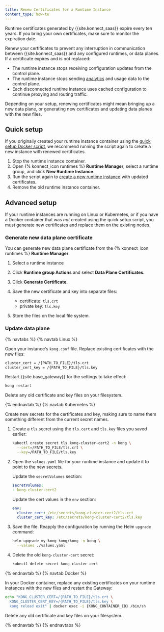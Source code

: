 ```yaml
---
title: Renew Certificates for a Runtime Instance
content_type: how-to
---
```


Runtime certificates generated by {{site.konnect_saas}} expire every ten
years. If you bring your own certificates, make sure to monitor the
expiration date.

Renew your certificates to prevent any interruption in communication between
{{site.konnect_saas}} and any configured runtimes, or data planes. If a
certificate expires and is not replaced:
* The runtime instance stops receiving configuration updates from
the control plane.
* The runtime instance stops sending [analytics](/konnect/analytics) and usage data
to the control plane.
* Each disconnected runtime instance uses cached configuration to continue
proxying and routing traffic.

Depending on your setup, renewing certificates might mean bringing up a new data
plane, or generating new certificates and updating data planes with the new
files.

## Quick setup

If you originally created your runtime instance container using the
[quick setup Docker script](/konnect/runtime-manager/runtime-instances/gateway-runtime-docker/#quick-setup),
we recommend running the script again to create a new instance with renewed
certificates.

1. Stop the runtime instance container.
2. Open {% konnect_icon runtimes %} **Runtime Manager**, select a runtime group,
 and click **New Runtime Instance**.
3. Run the script again to
[create a new runtime instance](/konnect/runtime-manager/runtime-instances/gateway-runtime-docker/#quick-setup) with
updated certificates.
4. Remove the old runtime instance container.

## Advanced setup

If your runtime instances are running on Linux or Kubernetes, or if you have a
Docker container that was _not_ created using the quick setup script, you must
generate new certificates and replace them on the existing nodes.

### Generate new data plane certificate

You can generate new data plane certificate from the {% konnect_icon runtimes %} **Runtime Manager**.

1. Select a runtime instance
1. Click **Runtime group Actions** and select **Data Plane Certificates**. 
1. Click **Generate Certificate**.

2. Save the new certificate and key into separate files:

    * certificate: `tls.crt`
    * private key: `tls.key`

3. Store the files on the local file system.

### Update data plane

{% navtabs %}
{% navtab Linux %}

Open your instance's `kong.conf` file. Replace existing certificates with
the new files:

```sh
cluster_cert = /{PATH_TO_FILE}/tls.crt
cluster_cert_key = /{PATH_TO_FILE}/tls.key
```

Restart {{site.base_gateway}} for the settings to take effect:

```sh
kong restart
```

Delete any old certificate and key files on your filesystem.

{% endnavtab %}
{% navtab Kubernetes %}

Create new secrets for the certificates and key, making sure to name them
something different from the current secret names.

1. Create a `tls` secret using the `tls.cert` and `tls.key` files
you saved earlier:

    ```sh
    kubectl create secret tls kong-cluster-cert2 -n kong \
      --cert=/PATH_TO_FILE/tls.crt \
      --key=/PATH_TO_FILE/tls.key
    ```

1. Open the `values.yaml` file for your runtime instance and update it to point
to the new secrets.

    Update the `secretVolumes` section:

    ```yaml
    secretVolumes:
    - kong-cluster-cert2
    ```

    Update the cert values in the `env` section:
    ```yaml
    env:
      cluster_cert: /etc/secrets/kong-cluster-cert2/tls.crt
      cluster_cert_key: /etc/secrets/kong-cluster-cert2/tls.key
    ```

1. Save the file. Reapply the configuration by running the Helm `upgrade`
command:

    ```bash
    helm upgrade my-kong kong/kong -n kong \
      --values ./values.yaml
    ```

1. Delete the old `kong-cluster-cert` secret:

    ```sh
    kubectl delete secret kong-cluster-cert
    ```

{% endnavtab %}
{% navtab Docker %}

In your Docker container, replace any existing certificates on your runtime instances
with the new files and restart the Gateway:

```sh
echo "KONG_CLUSTER_CERT=/{PATH_TO_FILE}/tls.crt \
  KONG_CLUSTER_CERT_KEY=/{PATH_TO_FILE}/tls.key \
  kong reload exit" | docker exec -i {KONG_CONTAINER_ID} /bin/sh
```

Delete any old certificate and key files on your filesystem.

{% endnavtab %}
{% endnavtabs %}
